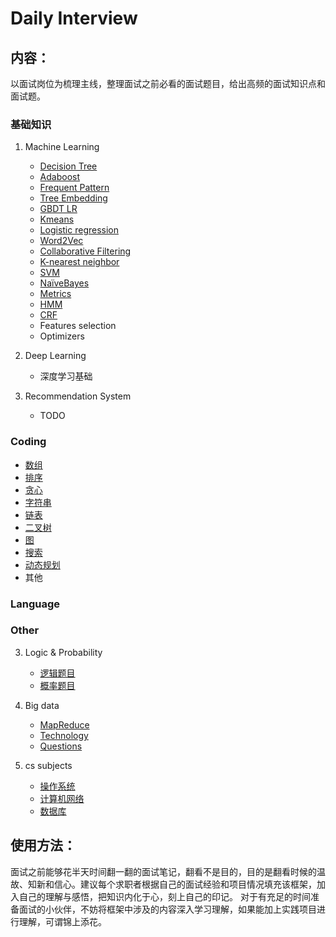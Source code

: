 # Daily Interview


## 内容：
以面试岗位为梳理主线，整理面试之前必看的面试题目，给出高频的面试知识点和面试题。


### 基础知识
1. Machine Learning
   + [Decision Tree](./machine-learning/DecisionTree.md)
   + [Adaboost](./machine-learning/Adaboost.md)
   + [Frequent Pattern](./machine-learning/frequent_pattern.md)
   + [Tree Embedding](./machine-learning/tree_embedding.md)
   + [GBDT LR](./machine-learning/gbdt_lr.md)
   + [Kmeans](./machine-learning/kmeans.md)
   + [Logistic regression](./machine-learning/logistic_regression.md)
   + [Word2Vec](./machine-learning/word2vec.md)
   + [Collaborative Filtering](./machine-learning/collaborative_filtering.md)
   + [K-nearest neighbor](./machine-learning/kNN.md)
   + [SVM](./machine-learning/SVM.md)
   + [NaïveBayes](./machine-learning/NaïveBayes.md)
   + [Metrics](./machine-learning/metrics.md)
   + [HMM](./machine-learning/HMM.md)
   + [CRF](./machine-learning/CRF.md)
   + Features selection
   + Optimizers
   
2. Deep Learning       
   + 深度学习基础

3. Recommendation System
   + TODO
   
### Coding   
   + [数组](./coding/Array.md)
   + [排序](./coding/sort.md)
   + [贪心](./coding/greedy.md)
   + [字符串](./coding/string.md)
   + [链表](./coding/linklist.md)
   + [二叉树](./coding/binaryTree.md)
   + [图](./coding/graph.md)
   + [搜索](./coding/search.md)
   + [动态规划](./coding/dp.md)
   + 其他

### Language

### Other
3. Logic & Probability
   + [逻辑题目](./logic-probability/logic.md)
   + [概率题目](./logic-probability/probability.md)
   
4. Big data
   + [MapReduce](./big-data/mapreduce.md)
   + [Technology](./big-data/Technology.md)
   + [Questions](./big-data/questions.md)

5. cs subjects     
   + [操作系统](./cs-subjects/opreating-systems.md)
   + [计算机网络](./cs-subjects/compute-networks.md) 
   + [数据库](./cs-subjects/dbms.md)




## 使用方法：
面试之前能够花半天时间翻一翻的面试笔记，翻看不是目的，目的是翻看时候的温故、知新和信心。建议每个求职者根据自己的面试经验和项目情况填充该框架，加入自己的理解与感悟，把知识内化于心，刻上自己的印记。
对于有充足的时间准备面试的小伙伴，不妨将框架中涉及的内容深入学习理解，如果能加上实践项目进行理解，可谓锦上添花。


